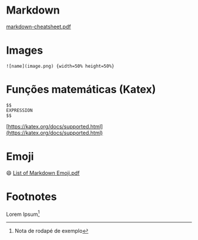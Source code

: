 # Markdown
[markdown-cheatsheet.pdf](../.assets//c39b2f242884473b86c778ea9c274382.pdf)

# Images
```
![name](image.png) {width=50% height=50%}
```

# Funções matemáticas (Katex)
```
$$
EXPRESSION
$$
```

[https://katex.org/docs/supported.html](https://katex.org/docs/supported.html)

# Emoji
:smile:
[List of Markdown Emoji.pdf](../.assets//1018f42b7eda4e7d9d87218fe1853e50.pdf)

# Footnotes
Lorem Ipsum[^1]

[^1]: Nota de rodapé de exemplo

